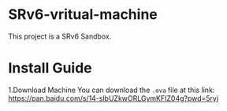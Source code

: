 # SRv6-vritual-machine
This project is a SRv6 Sandbox.
# Install Guide
1.Download Machine
You can download the `.ova` file at this link: https://pan.baidu.com/s/14-slbUZkwORLGymKFIZ04g?pwd=5ryi

